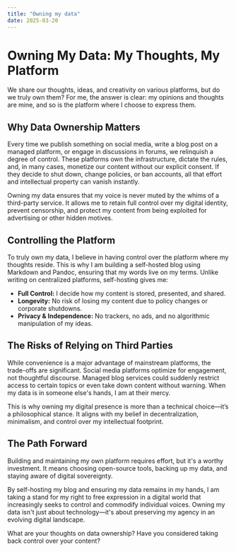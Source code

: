 ```yaml
---
title: "Owning my data"
date: 2025-03-20
---
```



# Owning My Data: My Thoughts, My Platform

We share our thoughts, ideas, and creativity on various platforms, but do we truly own them? For me, the answer is clear: my opinions and thoughts are mine, and so is the platform where I choose to express them.

## Why Data Ownership Matters

Every time we publish something on social media, write a blog post on a managed platform, or engage in discussions in forums, we relinquish a degree of control. These platforms own the infrastructure, dictate the rules, and, in many cases, monetize our content without our explicit consent. If they decide to shut down, change policies, or ban accounts, all that effort and intellectual property can vanish instantly.

Owning my data ensures that my voice is never muted by the whims of a third-party service. It allows me to retain full control over my digital identity, prevent censorship, and protect my content from being exploited for advertising or other hidden motives.

## Controlling the Platform

To truly own my data, I believe in having control over the platform where my thoughts reside. This is why I am building a self-hosted blog using Markdown and Pandoc, ensuring that my words live on my terms. Unlike writing on centralized platforms, self-hosting gives me:

- **Full Control:** I decide how my content is stored, presented, and shared.
- **Longevity:** No risk of losing my content due to policy changes or corporate shutdowns.
- **Privacy & Independence:** No trackers, no ads, and no algorithmic manipulation of my ideas.

## The Risks of Relying on Third Parties

While convenience is a major advantage of mainstream platforms, the trade-offs are significant. Social media platforms optimize for engagement, not thoughtful discourse. Managed blog services could suddenly restrict access to certain topics or even take down content without warning. When my data is in someone else's hands, I am at their mercy.

This is why owning my digital presence is more than a technical choice—it’s a philosophical stance. It aligns with my belief in decentralization, minimalism, and control over my intellectual footprint.

## The Path Forward

Building and maintaining my own platform requires effort, but it's a worthy investment. It means choosing open-source tools, backing up my data, and staying aware of digital sovereignty.

By self-hosting my blog and ensuring my data remains in my hands, I am taking a stand for my right to free expression in a digital world that increasingly seeks to control and commodify individual voices. Owning my data isn't just about technology—it's about preserving my agency in an evolving digital landscape.

What are your thoughts on data ownership? Have you considered taking back control over your content?